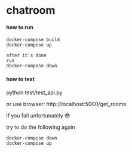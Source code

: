 # chatroom

#### how to run
```
docker-compose build
docker-compose up

after it's done
run
docker-compose down
```

#### how to test
python test/test_api.py

or use browser: http://localhost:5000/get_rooms

if you fail unfortunately :flushed:

try to do the following again
```
docker-compose down
docker-compose up
```





